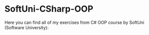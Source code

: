 # SoftUni-CSharp-OOP

Here you can find all of my exercises from C# OOP course by SoftUni (Software University):
